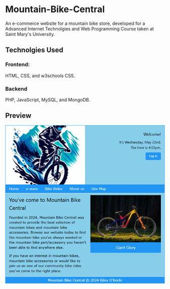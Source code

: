 # Mountain-Bike-Central
An e-commerce website for a mountain bike store, developed for a Advanced Internet Technolgies and Web Programming Course taken at Saint Mary's University.

## Technolgies Used
### Frontend:
HTML, CSS, and w3schools CSS.
### Backend
PHP, JavaScript, MySQL, and MongoDB.

## Preview
![Homepage](/screenshots/homepage.png)
